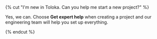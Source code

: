 {% cut "I'm new in Toloka. Can you help me start a new project?" %}

Yes, we can. Choose **Get expert help** when creating a project and our engineering team will help you set up everything.

{% endcut %}